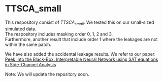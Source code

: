 # TTSCA_small


This respository consist of $TTSCA_{small}$. We tested this on our small-sized simulated data. <br>
The respository includes masking order 0, 1, 2 and 3.<br>
Furthermore, another result that include order 1 where the leakages are not within the same patch. 

We have also added the accidental leakage results.
We refer to our paper:
[Peek into the Black-Box: Interpretable Neural Network using SAT equations in Side-Channel Analysis]()


Note: We will update the repository soon. 


